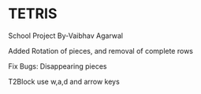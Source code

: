 # TETRIS
School Project
By-Vaibhav Agarwal

Added Rotation of pieces, and removal of complete rows

Fix Bugs: Disappearing pieces

T2Block use w,a,d and arrow keys 
